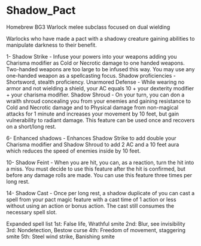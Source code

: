 # Shadow_Pact
Homebrew BG3 Warlock melee subclass focused on dual wielding

Warlocks who have made a pact with a shadowy creature gaining abilities to manipulate darkness to their benefit.

1- 
	Shadow Strike - Infuse your powers into your weapons adding you Charisma modifier as Cold or Necrotic damage to one handed weapons. Two-handed weapons are too large to be infused this way. You may use any one-handed weapon as a spellcasting focus.
	Shadow proficiencies - Shortsword, stealth proficiency.
	Unarmored Defense - While wearing no armor and not wielding a shield, your AC equals 10 + your dexterity modifier + your charisma modifier.
	Shadow Shroud - On your turn, you can don a wraith shroud concealing you from your enemies and gaining resistance to Cold and Necrotic damage and to Physical damage from non-magical attacks for 1 minute and increases your movement by 10 feet, but gain vulnerability to radiant damage. This feature can be used once and recovers on a short/long rest.

6- 
	Enhanced shadows - Enhances Shadow Strike to add double your Charisma modifier and Shadow Shroud to add 2 AC and a 10 feet aura which reduces the speed of enemies inside by 10 feet.

10- 
	Shadow Feint - When you are hit, you can, as a reaction, turn the hit into a miss. You must decide to use this feature after the hit is confirmed, but before any damage rolls are made. You can use this feature three times per long rest.
	
14-
	Shadow Cast - Once per long rest, a shadow duplicate of you can cast a spell from your pact magic feature with a cast time of 1 action or less without using an action or bonus action. The cast still consumes the necessary spell slot.


	
Expanded spell list
	1st: False life, Wrathful smite
	2nd: Blur, see invisibility
	3rd: Nondetection, Bestow curse
	4th: Freedom of movement, staggering smite
	5th: Steel wind strike, Banishing smite
